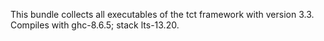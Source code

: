 This bundle collects all executables of the tct framework with version 3.3.
Compiles with ghc-8.6.5; stack lts-13.20.

